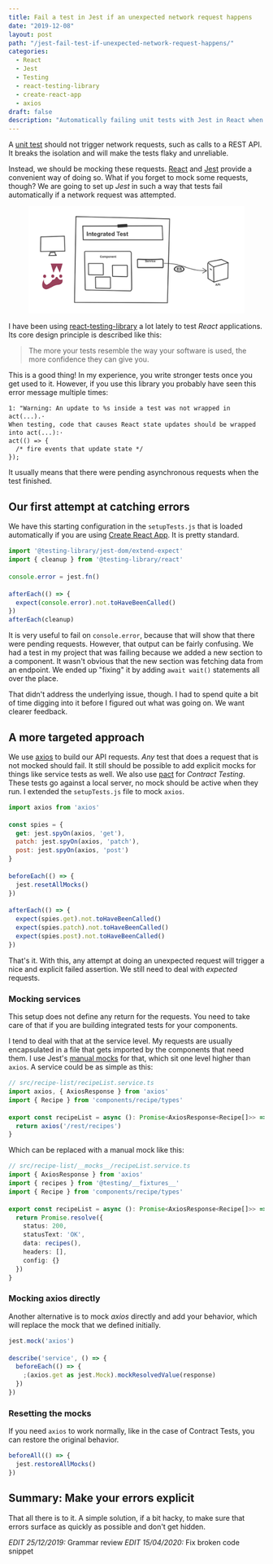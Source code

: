 ```yaml
---
title: Fail a test in Jest if an unexpected network request happens
date: "2019-12-08"
layout: post
path: "/jest-fail-test-if-unexpected-network-request-happens/"
categories:
  - React
  - Jest
  - Testing
  - react-testing-library
  - create-react-app
  - axios
draft: false
description: "Automatically failing unit tests with Jest in React when network requests are made will make your tests more reliable and easier to maintain"
---
```


A [unit test](https://martinfowler.com/bliki/UnitTest.html) should not trigger network requests, such as calls to a REST API. It breaks the isolation and will make the tests flaky and unreliable.

Instead, we should be mocking these requests. [React](https://reactjs.org/) and [Jest](https://jestjs.io/) provide a convenient way of doing so. What if you forget to mock some requests, though? We are going to set up _Jest_ in such a way that tests fail automatically if a network request was attempted.

<figure class="figure">
  <img src="./images/jest.png" alt="Test it like you mean it" />
</figure>

<!--more-->

I have been using [react-testing-library](https://testing-library.com/) a lot lately to test _React_ applications. Its core design principle is described like this:

> The more your tests resemble the way your software is used,
the more confidence they can give you.

This is a good thing! In my experience, you write stronger tests once you get used to it. However, if you use this library you probably have seen this error message multiple times:

```shell
1: "Warning: An update to %s inside a test was not wrapped in act(...).·
When testing, code that causes React state updates should be wrapped into act(...):·
act(() => {
  /* fire events that update state */
});
```

It usually means that there were pending asynchronous requests when the test finished.

## Our first attempt at catching errors

We have this starting configuration in the `setupTests.js` that is loaded automatically if you are using [Create React App](https://create-react-app.dev/). It is pretty standard.

```javascript
import '@testing-library/jest-dom/extend-expect'
import { cleanup } from '@testing-library/react'

console.error = jest.fn()

afterEach(() => {
  expect(console.error).not.toHaveBeenCalled()
})
afterEach(cleanup)
```

It is very useful to fail on `console.error`, because that will show that there were pending requests. However, that output can be fairly confusing. We had a test in my project that was failing because we added a new section to a component. It wasn't obvious that the new section was fetching data from an endpoint. We ended up "fixing" it by adding `await wait()` statements all over the place. 

That didn't address the underlying issue, though. I had to spend quite a bit of time digging into it before I figured out what was going on. We want clearer feedback.

## A more targeted approach

We use [axios](https://github.com/axios/axios) to build our API requests. *Any* test that does a request that is not mocked should fail. It still should be possible to add explicit mocks for things like service tests as well. We also use [pact](https://pact.io/) for _Contract Testing_. These tests go against a local server, no mock should be active when they run. I extended the `setupTests.js` file to mock `axios`.

```javascript
import axios from 'axios'

const spies = {
  get: jest.spyOn(axios, 'get'),
  patch: jest.spyOn(axios, 'patch'),
  post: jest.spyOn(axios, 'post')
}

beforeEach(() => {
  jest.resetAllMocks()
})

afterEach(() => {
  expect(spies.get).not.toHaveBeenCalled()
  expect(spies.patch).not.toHaveBeenCalled()
  expect(spies.post).not.toHaveBeenCalled()
})
```

That's it. With this, any attempt at doing an unexpected request will trigger a nice and explicit failed assertion. We still need to deal with *expected* requests.

### Mocking services

This setup does not define any return for the requests. You need to take care of that if you are building integrated tests for your components.

I tend to deal with that at the service level. My requests are usually encapsulated in a file that gets imported by the components that need them. I use Jest's [manual mocks](https://jestjs.io/docs/en/manual-mocks) for that, which sit one level higher than `axios`. A service could be as simple as this:

```typescript
// src/recipe-list/recipeList.service.ts
import axios, { AxiosResponse } from 'axios'
import { Recipe } from 'components/recipe/types'

export const recipeList = async (): Promise<AxiosResponse<Recipe[]>> => {
  return axios('/rest/recipes')
}
```

Which can be replaced with a manual mock like this:

```typescript
// src/recipe-list/__mocks__/recipeList.service.ts
import { AxiosResponse } from 'axios'
import { recipes } from '@testing/__fixtures__'
import { Recipe } from 'components/recipe/types'

export const recipeList = async (): Promise<AxiosResponse<Recipe[]>> => {
  return Promise.resolve({
    status: 200,
    statusText: 'OK',
    data: recipes(),
    headers: [],
    config: {}
  })
}
```

### Mocking axios directly

Another alternative is to mock _axios_ directly and add your behavior, which will replace the mock that we defined initially.

```typescript
jest.mock('axios')

describe('service', () => {
  beforeEach(() => {
    ;(axios.get as jest.Mock).mockResolvedValue(response)
  })
})
```

### Resetting the mocks

If you need `axios` to work normally, like in the case of Contract Tests, you can restore the original behavior.

```typescript
beforeAll(() => {
  jest.restoreAllMocks()
})
```

## Summary: Make your errors explicit

That all there is to it. A simple solution, if a bit hacky, to make sure that errors surface as quickly as possible and don't get hidden.

*EDIT 25/12/2019:* Grammar review
*EDIT 15/04/2020:* Fix broken code snippet
